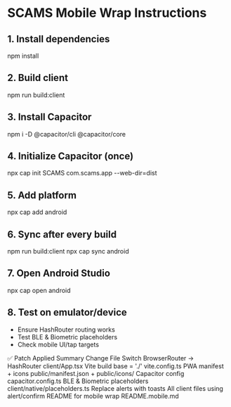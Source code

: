 # SCAMS Mobile Wrap Instructions

## 1. Install dependencies
npm install

## 2. Build client
npm run build:client

## 3. Install Capacitor
npm i -D @capacitor/cli @capacitor/core

## 4. Initialize Capacitor (once)
npx cap init SCAMS com.scams.app --web-dir=dist

## 5. Add platform
npx cap add android

## 6. Sync after every build
npm run build:client
npx cap sync android

## 7. Open Android Studio
npx cap open android

## 8. Test on emulator/device
- Ensure HashRouter routing works
- Test BLE & Biometric placeholders
- Check mobile UI/tap targets

✅ Patch Applied Summary
Change	File
Switch BrowserRouter → HashRouter	client/App.tsx
Vite build base = './'	vite.config.ts
PWA manifest + icons	public/manifest.json + public/icons/
Capacitor config	capacitor.config.ts
BLE & Biometric placeholders	client/native/placeholders.ts
Replace alerts with toasts	All client files using alert/confirm
README for mobile wrap	README.mobile.md
